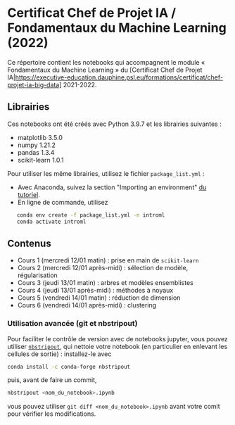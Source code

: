 # Certificat Chef de Projet IA / Fondamentaux du Machine Learning (2022)

Ce répertoire contient les notebooks qui accompagnent le module « Fondamentaux du Machine Learning » du [Certificat Chef de Projet IA|https://executive-education.dauphine.psl.eu/formations/certificat/chef-projet-ia-big-data] 2021-2022.

## Librairies
Ces notebooks ont été créés avec Python 3.9.7 et les librairies suivantes :
* matplotlib 3.5.0
* numpy 1.21.2
* pandas 1.3.4
* scikit-learn 1.0.1

Pour utiliser les même librairies, utilisez le fichier `package_list.yml` :
* Avec Anaconda, suivez la section "Importing an environment" [du tutoriel](https://docs.anaconda.com/anaconda/navigator/tutorials/manage-environments/). 
* En ligne de commande, utilisez
```bash
   conda env create -f package_list.yml -n introml
   conda activate introml
```

## Contenus
* Cours 1 (mercredi 12/01 matin) : prise en main de `scikit-learn`
* Cours 2 (mercredi 12/01 après-midi) : sélection de modèle, régularisation
* Cours 3 (jeudi 13/01 matin) : arbres et modèles ensemblistes
* Cours 4 (jeudi 13/01 après-midi) : méthodes à noyaux
* Cours 5 (vendredi 14/01 matin) : réduction de dimension
* Cours 6 (vendredi 14/01 après-midi) : clustering

### Utilisation avancée (git et nbstripout)
Pour faciliter le contrôle de version avec de notebooks jupyter, vous pouvez utiliser [`nbstripout`](https://pypi.org/project/nbstripout/), qui nettoie votre notebook (en particulier en enlevant les cellules de sortie) : installez-le avec
```bash
conda install -c conda-forge nbstripout
```
puis, avant de faire un commit,
```bash
nbstripout <nom_du_notebook>.ipynb
```
vous pouvez utiliser `git diff <nom_du_notebook>.ipynb` avant votre comit pour vérifier les modifications.
